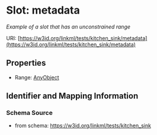 # Slot: metadata
_Example of a slot that has an unconstrained range_


URI: [https://w3id.org/linkml/tests/kitchen_sink/metadata](https://w3id.org/linkml/tests/kitchen_sink/metadata)



<!-- no inheritance hierarchy -->


## Properties

 * Range: [AnyObject](AnyObject.md)



## Identifier and Mapping Information







### Schema Source


* from schema: https://w3id.org/linkml/tests/kitchen_sink




